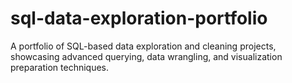 # sql-data-exploration-portfolio
A portfolio of SQL-based data exploration and cleaning projects, showcasing advanced querying, data wrangling, and visualization preparation techniques.
